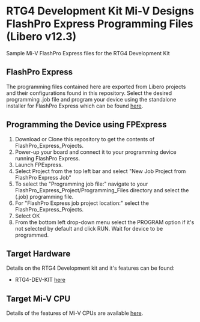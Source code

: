 # RTG4 Development Kit Mi-V Designs FlashPro Express Programming Files (Libero v12.3)

Sample Mi-V FlashPro Express files for the RTG4 Development Kit

## FlashPro Express
The programming files contained here are exported from Libero projects and their configurations found in this repository.
Select the desired programming .job file and program your device using the standalone installer for FlashPro Express
which can be found [here](https://www.microsemi.com/product-directory/programming/4977-flashpro#software).

## Programming the Device using FPExpress
1. Download or Clone this repository to get the contents of FlashPro_Express_Projects.
2. Power-up your board and connect it to your programming device running FlashPro Express.
3. Launch FPExpress.
4. Select Project from the top left bar and select "New Job Project from FlashPro Express Job"
5. To select the "Programming job file:" navigate to your FlashPro_Express_Project/Programming_Files directory 
   and select the (.job) programming file.
6. For "FlashPro Express job project location:" select the FlashPro_Express_Projects.
8. Select OK
7. From the bottom left drop-down menu select the PROGRAM option if it's not selected by default and click RUN.
   Wait for device to be programmed.

## Target Hardware
Details on the RTG4 Development kit and it's features can be found:
* RTG4-DEV-KIT [here](https://www.microsemi.com/product-directory/dev-kits-solutions/3865-rtg4-kits)

## Target Mi-V CPU
Details of the features of Mi-V CPUs are available [here](https://github.com/RISCV-on-Microsemi-FPGA/CPUs).
